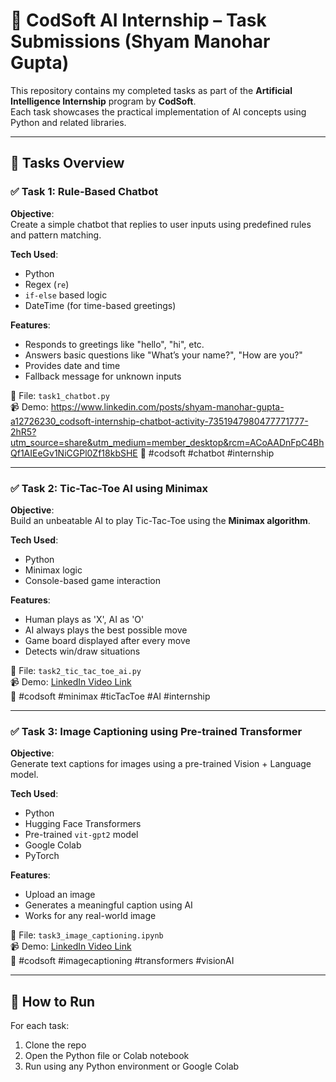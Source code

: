 # 🤖 CodSoft AI Internship – Task Submissions (Shyam Manohar Gupta)

This repository contains my completed tasks as part of the **Artificial Intelligence Internship** program by **CodSoft**.  
Each task showcases the practical implementation of AI concepts using Python and related libraries.

---

## 📌 Tasks Overview

### ✅ Task 1: Rule-Based Chatbot

**Objective**:  
Create a simple chatbot that replies to user inputs using predefined rules and pattern matching.

**Tech Used**:
- Python
- Regex (`re`)
- `if-else` based logic
- DateTime (for time-based greetings)

**Features**:
- Responds to greetings like "hello", "hi", etc.
- Answers basic questions like "What’s your name?", "How are you?"
- Provides date and time
- Fallback message for unknown inputs

📂 File: `task1_chatbot.py`  
📹 Demo: https://www.linkedin.com/posts/shyam-manohar-gupta-a12726230_codsoft-internship-chatbot-activity-7351947980477771777-2hR5?utm_source=share&utm_medium=member_desktop&rcm=ACoAADnFpC4BhQf1AIEeGv1NiCGPl0Zf18kbSHE
🔗 #codsoft #chatbot #internship

---

### ✅ Task 2: Tic-Tac-Toe AI using Minimax

**Objective**:  
Build an unbeatable AI to play Tic-Tac-Toe using the **Minimax algorithm**.

**Tech Used**:
- Python
- Minimax logic
- Console-based game interaction

**Features**:
- Human plays as 'X', AI as 'O'
- AI always plays the best possible move
- Game board displayed after every move
- Detects win/draw situations

📂 File: `task2_tic_tac_toe_ai.py`  
📹 Demo: [LinkedIn Video Link](#)  
🔗 #codsoft #minimax #ticTacToe #AI #internship

---

### ✅ Task 3: Image Captioning using Pre-trained Transformer

**Objective**:  
Generate text captions for images using a pre-trained Vision + Language model.

**Tech Used**:
- Python
- Hugging Face Transformers
- Pre-trained `vit-gpt2` model
- Google Colab
- PyTorch

**Features**:
- Upload an image
- Generates a meaningful caption using AI
- Works for any real-world image

📂 File: `task3_image_captioning.ipynb`  
📹 Demo: [LinkedIn Video Link](#)  
🔗 #codsoft #imagecaptioning #transformers #visionAI

---

## 🔗 How to Run

For each task:
1. Clone the repo
2. Open the Python file or Colab notebook
3. Run using any Python environment or Google Colab
